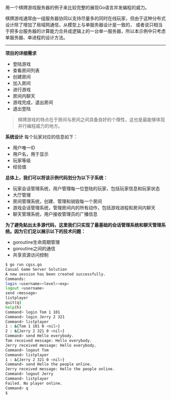 用一个棋牌游戏服务器的例子来比较完整的展现Go语言并发编程的威力。

棋牌游戏通常由一组服务器协同以支持尽量多的同时在线玩家，但由于这种分布式设计除了增加了局域网通信，从模型上与单服务器设计是一致的，
或者说只相当于把多台服务器的计算能力合并成逻辑上的一台单一服务器，所以本示例中只考虑单服务器、单进程的设计方法。

---

**项目的详细需求**
* 登陆游戏
* 查看房间列表
* 创建房间
* 加入房间
* 进行游戏
* 房间内聊天
* 游戏完成，退出房间
* 退出登陆

>棋牌游戏的特点在于房间与房间之间具备良好的个理性，这也是最能够体现并行编程威力的地方。


**系统设计**
每个玩家对应的信息如下：
* 用户唯一ID
* 用户名，用于显示
* 玩家等级
* 经验值

**总体上，我们可以将该示例代码划分为以下子系统：**

* 玩家会话管理系统，用户管理每一位登陆的玩家，包括玩家信息和玩家状态
* 大厅管理
* 房间管理系统，创建、管理和销毁每一个房间
* 游戏会话管理系统，管理房间内的所有动作，包括游戏进程和房间内聊天
* 聊天管理系统，用户接收管理员的广播信息

**为了避免贴出太多源代码，这里我们只实现了最基础的会话管理系统和聊天管理系统。因为它们足以展示以下的技术问题：**
* goroutine生命周期管理
* goroutine之间的通信
* 共享资源访问控制

```bash
$ go run cgss.go
Casual Game Server Solution
A new session has been created successfully.
Commands:
login <username><level><exp>
logout <username>
send <message>
listplayer
quit(q)
help(h)
Command> login Tom 1 101
Command> login Jerry 2 321
Command> listplayer
1 : &{Tom 1 101 0 <nil>}
2 : &{Jerry 2 321 0 <nil>}
Command> send Hello everybody.
Tom received message: Hello everybody.
Jerry received message: Hello everybody.
Command> logout Tom
Command> listplayer
1 : &{Jerry 2 321 0 <nil>}
Command> send Hello the people online.
Jerry received message: Hello the people online.
Command> logout Jerry
Command> listplayer
Failed. No player online.
Command> q
$
```


